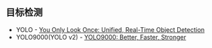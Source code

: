 ## 目标检测
- YOLO - [You Only Look Once: Unified, Real-Time Object Detection](https://arxiv.org/abs/1506.02640)
- YOLO9000(YOLO v2) - [YOLO9000: Better, Faster, Stronger](https://arxiv.org/abs/1612.08242)
